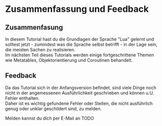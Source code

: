 # Zusammenfassung und Feedback
## Zusammenfasung
In diesem Tutorial hast du die Grundlagen der Sprache "Lua" gelernt und solltest jetzt - zumindest was die Sprache selbst betrifft - in der Lage sein, die meisten Sachen zu realisieren.   
Im nächsten Teil dieses Tutorials werden einige fortgeschrittene Themen wie Metatables, Objektorientierung und Coroutinen behandelt.
  
## Feedback
Da das Tutorial sich in der Anfangsversion befindet, sind viele Dinge noch nicht in der angemessenen Ausführlichkeit geschrieben und können u.U. Fehler enthalten.   
Daher ist es wichtig gefundene Fehler oder Stellen, die nicht ausführlich genug oder unklar geschildert sind, zu melden.

Melden kannst du dich per E-Mail an TODO
